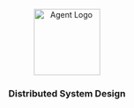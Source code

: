 <p align="center">
    <img alt="Agent Logo" src="https://clivern.com/wp-content/uploads/2019/04/clivern_logo-300x300.png" height="120" />
    <h3 align="center">Distributed System Design</h3>
</p>